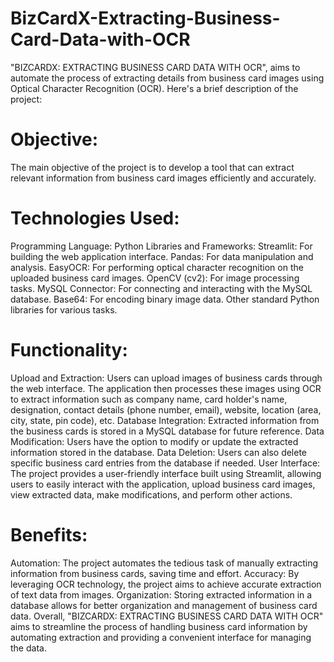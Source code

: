 # BizCardX-Extracting-Business-Card-Data-with-OCR
"BIZCARDX: EXTRACTING BUSINESS CARD DATA WITH OCR", aims to automate the process of extracting details from business card images using Optical Character Recognition (OCR). Here's a brief description of the project:
# Objective: 
The main objective of the project is to develop a tool that can extract relevant information from business card images efficiently and accurately.

# Technologies Used:
Programming Language: Python
Libraries and Frameworks:
Streamlit: For building the web application interface.
Pandas: For data manipulation and analysis.
EasyOCR: For performing optical character recognition on the uploaded business card images.
OpenCV (cv2): For image processing tasks.
MySQL Connector: For connecting and interacting with the MySQL database.
Base64: For encoding binary image data.
Other standard Python libraries for various tasks.
 
# Functionality:
Upload and Extraction: Users can upload images of business cards through the web interface. The application then processes these images using OCR to extract information such as company name, card holder's name, designation, contact details (phone number, email), website, location (area, city, state, pin code), etc.
Database Integration: Extracted information from the business cards is stored in a MySQL database for future reference.
Data Modification: Users have the option to modify or update the extracted information stored in the database.
Data Deletion: Users can also delete specific business card entries from the database if needed.
User Interface: The project provides a user-friendly interface built using Streamlit, allowing users to easily interact with the application, upload business card images, view extracted data, make modifications, and perform other actions.

# Benefits:
Automation: The project automates the tedious task of manually extracting information from business cards, saving time and effort.
Accuracy: By leveraging OCR technology, the project aims to achieve accurate extraction of text data from images.
Organization: Storing extracted information in a database allows for better organization and management of business card data.
Overall, "BIZCARDX: EXTRACTING BUSINESS CARD DATA WITH OCR" aims to streamline the process of handling business card information by automating extraction and providing a convenient interface for managing the data.

